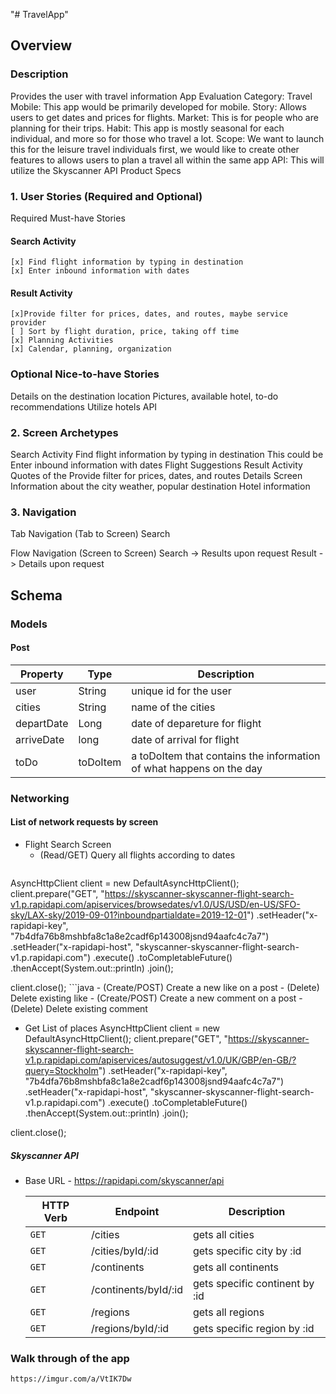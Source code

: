 "# TravelApp" 

## Overview
### Description
Provides the user with travel information
App Evaluation
Category: Travel
Mobile: This app would be primarily developed for mobile.
Story: Allows users to get dates and prices for flights. 
Market: This is for people who are planning for their trips.
Habit: This app is mostly seasonal for each individual, and more so for those who travel a lot. 
Scope: We want to launch this for the leisure travel individuals first, we would like to create other features to allows users to plan a travel all within the same app
API: This will utilize the Skyscanner API
Product Specs
### 1. User Stories (Required and Optional)
Required Must-have Stories

#### Search Activity
	[x] Find flight information by typing in destination
	[x] Enter inbound information with dates

 
#### Result Activity
	[x]Provide filter for prices, dates, and routes, maybe service provider
	[ ] Sort by flight duration, price, taking off time
	[x] Planning Activities
	[x] Calendar, planning, organization 
 
### Optional Nice-to-have Stories
Details on the destination location
Pictures, available hotel, to-do recommendations
Utilize hotels API

### 2. Screen Archetypes
Search Activity
Find flight information by typing in destination
This could be 
Enter inbound information with dates
Flight Suggestions
Result Activity
Quotes of the 
Provide filter for prices, dates, and routes
Details Screen
Information about the city weather, popular destination
Hotel information

### 3. Navigation
Tab Navigation (Tab to Screen)
Search
 
Flow Navigation (Screen to Screen)
Search -> Results upon request
Result -> Details upon request

## Schema 
### Models
#### Post

   | Property      | Type     | Description |
   | ------------- | -------- | ------------|
   | user          | String   | unique id for the user|   
   | cities        | String   | name of the cities |
   | departDate    | Long     | date of depareture for flight  |
   | arriveDate    | long     | date of arrival for flight   |
   | toDo          | toDoItem | a toDoItem that contains the information of what happens on the day   |

### Networking
#### List of network requests by screen
   - Flight Search Screen
      - (Read/GET) Query all flights according to dates 
         ```java
AsyncHttpClient client = new DefaultAsyncHttpClient();
client.prepare("GET", "https://skyscanner-skyscanner-flight-search-v1.p.rapidapi.com/apiservices/browsedates/v1.0/US/USD/en-US/SFO-sky/LAX-sky/2019-09-01?inboundpartialdate=2019-12-01")
	.setHeader("x-rapidapi-key", "7b4dfa76b8mshbfa8c1a8e2cadf6p143008jsnd94aafc4c7a7")
	.setHeader("x-rapidapi-host", "skyscanner-skyscanner-flight-search-v1.p.rapidapi.com")
	.execute()
	.toCompletableFuture()
	.thenAccept(System.out::println)
	.join();

client.close();
         ```java
      - (Create/POST) Create a new like on a post
      - (Delete) Delete existing like
      - (Create/POST) Create a new comment on a post
      - (Delete) Delete existing comment
   - Get List of places
   AsyncHttpClient client = new DefaultAsyncHttpClient();
client.prepare("GET", "https://skyscanner-skyscanner-flight-search-v1.p.rapidapi.com/apiservices/autosuggest/v1.0/UK/GBP/en-GB/?query=Stockholm")
	.setHeader("x-rapidapi-key", "7b4dfa76b8mshbfa8c1a8e2cadf6p143008jsnd94aafc4c7a7")
	.setHeader("x-rapidapi-host", "skyscanner-skyscanner-flight-search-v1.p.rapidapi.com")
	.execute()
	.toCompletableFuture()
	.thenAccept(System.out::println)
	.join();

client.close();


##### Skyscanner API
- Base URL - https://rapidapi.com/skyscanner/api

   HTTP Verb | Endpoint | Description
   ----------|----------|------------
    `GET`    | /cities | gets all cities
    `GET`    | /cities/byId/:id | gets specific city by :id
    `GET`    | /continents | gets all continents
    `GET`    | /continents/byId/:id | gets specific continent by :id
    `GET`    | /regions | gets all regions
    `GET`    | /regions/byId/:id | gets specific region by :id
    
    
 ### Walk through of the app
 
    https://imgur.com/a/VtIK7Dw
